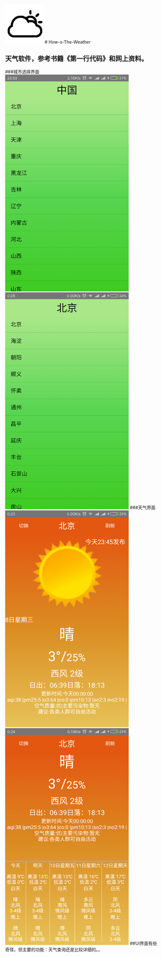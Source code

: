 <img src="https://github.com/xjohns/How-s-The-Weather/blob/master/screenshot/weather.png" height="128dp" width="128dp"/># How-s-The-Weather
## 天气软件，参考书籍《第一行代码》和网上资料。
###城市选择界面
<img src="https://github.com/xjohns/How-s-The-Weather/blob/master/screenshot/device-2017-03-07-235916.png" height="700dp" width="400dp"/>
<img src="https://github.com/xjohns/How-s-The-Weather/blob/master/screenshot/device-2017-03-08-002625.png" height="700dp" width="400dp"/>
###天气界面
<img src="https://github.com/xjohns/How-s-The-Weather/blob/master/screenshot/device-2017-03-08-002411.png" height="700dp" width="400dp"/>
<img src="https://github.com/xjohns/How-s-The-Weather/blob/master/screenshot/device-2017-03-08-002432.png" height="700dp" width="400dp"/>
##UI界面有些奇怪，但主要的功能：天气查询还是比较详细的。。
